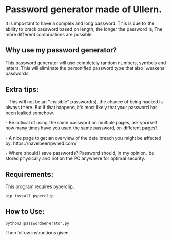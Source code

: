 # Password generator made of Ullern.
 It is important to have a complex and long password. This is due to the ability to crack password based on length, the longer the password is,
 The more different combinations are possible.
 
## Why use my password generator?

<p>This password generator will use completely random numbers, symbols and letters. This will eliminate the personified password type that also 'weakens' passwords. </ P>

## Extra tips:

<p> - This will not be an "invisible" password(s), the chance of being hacked is always there. But if that happens, it's most likely that your password has been leaked somehow.</p>
<p> - Be critical of using the same password on multiple pages, ask yourself how many times have you used the same password, on different pages? </p>
<p> - A nice page to get an overview of the data breach you might be affected by: https://haveibeenpwned.com/ </p>
<p> - Where should I save passwords? Password should, in my opinion, be stored physically and not on the PC anywhere for optimal security. </p>

## Requirements:

This program requires pyperclip.

```
pip install pyperclip
```

## How to Use:

```
python3 passwordGenerator.py
```

Then follow instructions given.
